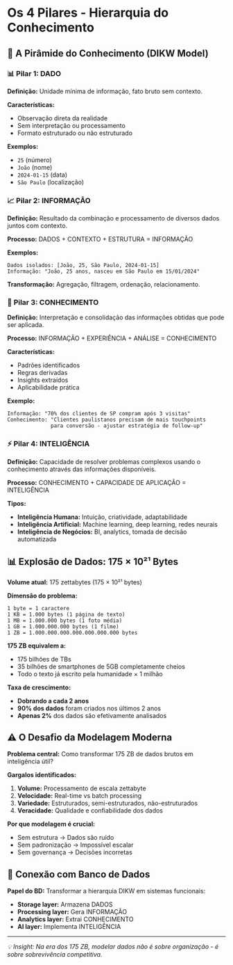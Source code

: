 # Os 4 Pilares - Hierarquia do Conhecimento

## 🎯 **A Pirâmide do Conhecimento (DIKW Model)**

### 📊 **Pilar 1: DADO**
**Definição:** Unidade mínima de informação, fato bruto sem contexto.

**Características:**
- Observação direta da realidade
- Sem interpretação ou processamento
- Formato estruturado ou não estruturado

**Exemplos:**
- `25` (número)
- `João` (nome)
- `2024-01-15` (data)
- `São Paulo` (localização)

### 📈 **Pilar 2: INFORMAÇÃO**
**Definição:** Resultado da combinação e processamento de diversos dados juntos com contexto.

**Processo:** DADOS + CONTEXTO + ESTRUTURA = INFORMAÇÃO

**Exemplos:**
```
Dados isolados: [João, 25, São Paulo, 2024-01-15]
Informação: "João, 25 anos, nasceu em São Paulo em 15/01/2024"
```

**Transformação:** Agregação, filtragem, ordenação, relacionamento.

### 🧠 **Pilar 3: CONHECIMENTO**
**Definição:** Interpretação e consolidação das informações obtidas que pode ser aplicada.

**Processo:** INFORMAÇÃO + EXPERIÊNCIA + ANÁLISE = CONHECIMENTO

**Características:**
- Padrões identificados
- Regras derivadas
- Insights extraídos
- Aplicabilidade prática

**Exemplo:**
```
Informação: "70% dos clientes de SP compram após 3 visitas"
Conhecimento: "Clientes paulistanos precisam de mais touchpoints 
              para conversão - ajustar estratégia de follow-up"
```

### ⚡ **Pilar 4: INTELIGÊNCIA**
**Definição:** Capacidade de resolver problemas complexos usando o conhecimento através das informações disponíveis.

**Processo:** CONHECIMENTO + CAPACIDADE DE APLICAÇÃO = INTELIGÊNCIA

**Tipos:**
- **Inteligência Humana:** Intuição, criatividade, adaptabilidade
- **Inteligência Artificial:** Machine learning, deep learning, redes neurais
- **Inteligência de Negócios:** BI, analytics, tomada de decisão automatizada

## 📊 **Explosão de Dados: 175 × 10²¹ Bytes**

**Volume atual:** 175 zettabytes (175 × 10²¹ bytes)

**Dimensão do problema:**
```
1 byte = 1 caractere
1 KB = 1.000 bytes (1 página de texto)
1 MB = 1.000.000 bytes (1 foto média)
1 GB = 1.000.000.000 bytes (1 filme)
1 ZB = 1.000.000.000.000.000.000.000 bytes
```

**175 ZB equivalem a:**
- 175 bilhões de TBs
- 35 bilhões de smartphones de 5GB completamente cheios
- Todo o texto já escrito pela humanidade × 1 milhão

**Taxa de crescimento:**
- **Dobrando a cada 2 anos**
- **90% dos dados** foram criados nos últimos 2 anos
- **Apenas 2%** dos dados são efetivamente analisados

## ⚠️ **O Desafio da Modelagem Moderna**

**Problema central:** Como transformar 175 ZB de dados brutos em inteligência útil?

**Gargalos identificados:**
1. **Volume:** Processamento de escala zettabyte
2. **Velocidade:** Real-time vs batch processing  
3. **Variedade:** Estruturados, semi-estruturados, não-estruturados
4. **Veracidade:** Qualidade e confiabilidade dos dados

**Por que modelagem é crucial:**
- Sem estrutura → Dados são ruído
- Sem padronização → Impossível escalar
- Sem governança → Decisões incorretas

## 🔗 **Conexão com Banco de Dados**

**Papel do BD:** Transformar a hierarquia DIKW em sistemas funcionais:
- **Storage layer:** Armazena DADOS
- **Processing layer:** Gera INFORMAÇÃO  
- **Analytics layer:** Extrai CONHECIMENTO
- **AI layer:** Implementa INTELIGÊNCIA
---
*💡 Insight: Na era dos 175 ZB, modelar dados não é sobre organização - é sobre sobrevivência competitiva.*
